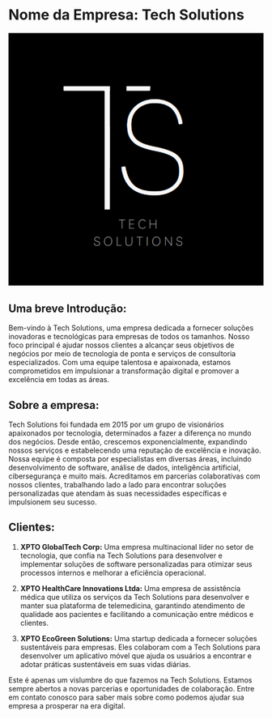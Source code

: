 # Nome da Empresa: Tech Solutions

![alt text](logo3.png)


## Uma breve Introdução:

Bem-vindo à Tech Solutions, uma empresa dedicada a fornecer
soluções inovadoras e tecnológicas para empresas de todos os tamanhos.
Nosso foco principal é ajudar nossos clientes a alcançar seus
objetivos de negócios por meio de tecnologia de ponta e serviços de
consultoria especializados. Com uma equipe talentosa e apaixonada,
estamos comprometidos em impulsionar a transformação digital e
promover a excelência em todas as áreas.

## Sobre a empresa:

Tech Solutions foi fundada em 2015 por um grupo de
visionários apaixonados por tecnologia, determinados a fazer a
diferença no mundo dos negócios. Desde então, crescemos
exponencialmente, expandindo nossos serviços e estabelecendo uma
reputação de excelência e inovação. Nossa equipe é composta por
especialistas em diversas áreas, incluindo desenvolvimento de
software, análise de dados, inteligência artificial, cibersegurança e
muito mais. Acreditamos em parcerias colaborativas com nossos
clientes, trabalhando lado a lado para encontrar soluções
personalizadas que atendam às suas necessidades específicas e
impulsionem seu sucesso.

## Clientes:

1. **XPTO GlobalTech Corp:** Uma empresa multinacional líder no setor de
tecnologia, que confia na Tech Solutions para desenvolver e
implementar soluções de software personalizadas para otimizar seus
processos internos e melhorar a eficiência operacional.

2. **XPTO HealthCare Innovations Ltda:** Uma empresa de assistência médica
que utiliza os serviços da Tech Solutions para desenvolver e
manter sua plataforma de telemedicina, garantindo atendimento de
qualidade aos pacientes e facilitando a comunicação entre médicos e
clientes.

3. **XPTO EcoGreen Solutions:** Uma startup dedicada a fornecer soluções
sustentáveis para empresas. Eles colaboram com a Tech Solutions 
para desenvolver um aplicativo móvel que ajuda os usuários a
encontrar e adotar práticas sustentáveis em suas vidas diárias.

Este é apenas um vislumbre do que fazemos na Tech Solutions.
Estamos sempre abertos a novas parcerias e oportunidades de
colaboração. Entre em contato conosco para saber mais sobre como
podemos ajudar sua empresa a prosperar na era digital.